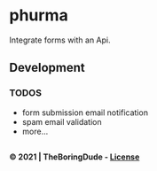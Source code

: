 # phurma

Integrate forms with an Api.

## Development

### TODOS

- form submission email notification
- spam email validation
- more...

##

#### &copy; 2021 | TheBoringDude - [License](./LICENSE)
